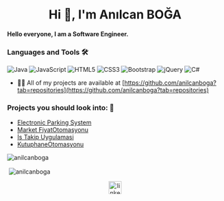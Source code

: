 <h1 align="center">Hi 👋, I'm Anılcan BOĞA</h1>
<h4 align="left">Hello everyone, I am a Software Engineer.</h4>


<h3>Languages and Tools 🛠 </h3>

![Java](https://img.shields.io/badge/-Java-d70000?logo=java&logoColor=ffffff)
![JavaScript](https://img.shields.io/badge/-JavaScript-%23F7DF1C?style=flat-square&logo=javascript&logoColor=000000&labelColor=%23F7DF1C&color=%23FFCE5A)
![HTML5](https://img.shields.io/badge/-HTML5-brightgreen?style=flat-square&logo=html5&logoColor=ffffff)
![CSS3](https://img.shields.io/badge/-CSS3-%231572B6?style=flat-square&logo=css3)
![Bootstrap](https://img.shields.io/badge/-Bootstrap-563D7C?style=flat-square&logo=Bootstrap&logoColor=ffffff)
![jQuery](https://img.shields.io/badge/-jQuery-FF69B4?style=flat-square&logo=jQuery)
![C#](https://img.shields.io/badge/%20-C%23-F29202?logo=c-sharp&logoColor=ffffff)
<!-- ![React](https://img.shields.io/badge/-React-61DAFB?style=flat-square&logo=react&logoColor=ffffff) -->


- 👨‍💻 All of my projects are available at [https://github.com/anilcanboga?tab=repositories](https://github.com/anilcanboga?tab=repositories)

<!-- - 📫 How to reach me **#** -->



### Projects you should look into: 💬
- [Electronic Parking System](https://github.com/EPSGrup13/EPS)
- [Market FiyatOtomasyonu](https://github.com/anilcanboga/MarketFiyatOtomasyonu)
- [İs Takip Uygulamasi](https://github.com/anilcanboga/is-takip-uygulamasi)
- [KutuphaneOtomasyonu](https://github.com/anilcanboga/KutuphaneOtomasyonu)




<img align="center" src="https://github-readme-stats.vercel.app/api/top-langs/?username=anilcanboga&layout=compact&hide=html" alt="anilcanboga" /></p>

<p>&nbsp;<img align="center" src="https://github-readme-stats.vercel.app/api?username=anilcanboga&show_icons=true" alt="anilcanboga" /></p>

<p align="center">
<!-- <a href="#" target="blank"><img align="center" src="https://cdn.jsdelivr.net/npm/simple-icons@3.0.1/icons/twitter.svg" alt="ercument196" height="30" width="30" /></a> -->
<a href="https://www.linkedin.com/in/anilcanboga/" target="_blank"><img align="center" src="https://cdn.jsdelivr.net/npm/simple-icons@3.0.1/icons/linkedin.svg" alt="linkedin-profile" height="30" width="30" /></a>
<!-- <a href="#" target="blank"><img align="center" src="https://cdn.jsdelivr.net/npm/simple-icons@3.0.1/icons/medium.svg" alt="linkedin-profile" height="30" width="30" /></a>
</p> -->
